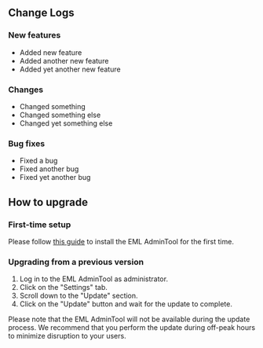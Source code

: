 ## Change Logs

### New features

* Added new feature
* Added another new feature
* Added yet another new feature

### Changes

* Changed something
* Changed something else
* Changed yet something else

### Bug fixes

* Fixed a bug
* Fixed another bug
* Fixed yet another bug

## How to upgrade

### First-time setup

Please follow [this guide](https://github.com/Electron-Minecraft-Launcher/EML-AdminTool-v2/wiki) to install the EML AdminTool for the first time.

### Upgrading from a previous version

1. Log in to the EML AdminTool as administrator.
2. Click on the "Settings" tab.
3. Scroll down to the "Update" section.
4. Click on the "Update" button and wait for the update to complete.

Please note that the EML AdminTool will not be available during the update process. We recommend that you perform the update during off-peak hours to minimize disruption to your users.